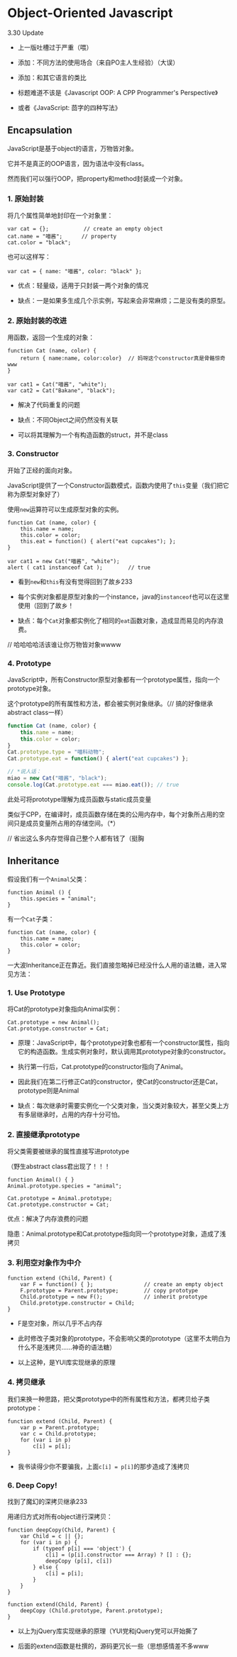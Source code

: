 ﻿# Object-Oriented Javascript

3.30 Update

- 上一版吐槽过于严重（喂）

- 添加：不同方法的使用场合（来自PO主人生经验）（大误）

- 添加：和其它语言的类比

- 标题难道不该是《Javascript OOP: A CPP Programmer's Perspective》

- 或者《JavaScript: 茴字的四种写法》

## Encapsulation

JavaScript是基于object的语言，万物皆对象。

它并不是真正的OOP语言，因为语法中没有class。

然而我们可以强行OOP，把property和method封装成一个对象。

### 1. 原始封装

将几个属性简单地封印在一个对象里：
```
var cat = {};           // create an empty object
cat.name = "喵酱";      // property
cat.color = "black";
```

也可以这样写：

```
var cat = { name: "喵酱", color: "black" };
```
- 优点：轻量级，适用于只封装一两个对象的情况

- 缺点：一是如果多生成几个示实例，写起来会非常麻烦；二是没有类的原型。


### 2. 原始封装的改进

用函数，返回一个生成的对象：
```
function Cat (name, color) {
    return { name:name, color:color}  // 妈呀这个constructor真是骨骼惊奇www
}

var cat1 = Cat("喵酱", "white");
var cat2 = Cat("Bakane", "black");
```

- 解决了代码重复的问题

- 缺点：不同Object之间仍然没有关联

- 可以将其理解为一个有构造函数的struct，并不是class


### 3. Constructor

开始了正经的面向对象。

JavaScript提供了一个Constructor函数模式，函数内使用了`this`变量（我们把它称为原型对象好了）

使用`new`运算符可以生成原型对象的实例。

```
function Cat (name, color) {
    this.name = name;
    this.color = color;
    this.eat = function() { alert("eat cupcakes"); };
}

var cat1 = new Cat("喵酱", "white");
alert ( cat1 instanceof Cat );        // true
```

- 看到`new`和`this`有没有觉得回到了故乡233

- 每个实例对象都是原型对象的一个instance，java的`instanceof`也可以在这里使用（回到了故乡！

- 缺点：每个`Cat`对象都实例化了相同的`eat`函数对象，造成显而易见的内存浪费。

// 哈哈哈哈活该谁让你万物皆对象wwww


### 4. Prototype

JavaScript中，所有Constructor原型对象都有一个prototype属性，指向一个prototype对象。

这个prototype的所有属性和方法，都会被实例对象继承。（// 搞的好像继承abstract class一样）

```javascript
function Cat (name, color) {
    this.name = name;
    this.color = color;
}
Cat.prototype.type = "喵科动物";
Cat.prototype.eat = function() { alert("eat cupcakes") };

// *说人话：
miao = new Cat("喵酱", "black");
console.log(Cat.prototype.eat === miao.eat()); // true
```

此处可将prototype理解为成员函数与static成员变量

类似于CPP，在编译时，成员函数存储在类的公用内存中，每个对象所占用的空间只是成员变量所占用的存储空间。（*）

// 省出这么多内存觉得自己整个人都有钱了（挺胸

## Inheritance

假设我们有一个`Animal`父类：

```
function Animal () {
    this.species = "animal";
}
```

有一个`Cat`子类：

```
function Cat (name, color) {
    this.name = name;
    this.color = color;
}
```

一大波Inheritance正在靠近。我们直接忽略掉已经没什么人用的语法糖，进入常见方法：

### 1. Use Prototype

将Cat的prototype对象指向Animal实例：

```
Cat.prototype = new Animal();
Cat.prototype.constructor = Cat;
```

- 原理：JavaScript中，每个prototype对象也都有一个constructor属性，指向它的构造函数。生成实例对象时，默认调用其prototype对象的constructor。

- 执行第一行后，Cat.prototype的constructor指向了Animal。

- 因此我们在第二行修正Cat的constructor，使Cat的constructor还是Cat，prototype则是Animal

- 缺点：每次继承时需要实例化一个父类对象，当父类对象较大，甚至父类上方有多层继承时，占用的内存十分可怕。

### 2. 直接继承prototype

将父类需要被继承的属性直接写进prototype 

（野生abstract class君出现了！！！

```
function Animal() { }
Animal.prototype.species = "animal";

Cat.prototype = Animal.prototype;
Cat.prototype.constructor = Cat;
```

优点：解决了内存浪费的问题

隐患：Animal.prototype和Cat.prototype指向同一个prototype对象，造成了浅拷贝

### 3. 利用空对象作为中介

```
function extend (Child, Parent) {
    var F = function() { };                // create an empty object
    F.prototype = Parent.prototype;        // copy prototype
    Child.prototype = new F();             // inherit prototype
    Child.prototype.constructor = Child;
}
```

- F是空对象，所以几乎不占内存

- 此时修改子类对象的prototype，不会影响父类的prototype（这里不太明白为什么不是浅拷贝……神奇的语法糖）

- 以上这种，是YUI库实现继承的原理


### 4. 拷贝继承

我们来换一种思路，把父类prototype中的所有属性和方法，都拷贝给子类prototype：

```
function extend (Child, Parent) {
    var p = Parent.prototype;
    var c = Child.prototype;
    for (var i in p)
        c[i] = p[i];
}
```

- 我书读得少你不要骗我，上面`c[i] = p[i]`的那步造成了浅拷贝

### 6. Deep Copy!

找到了魔幻的深拷贝继承233

用递归方式对所有object进行深拷贝：

```
function deepCopy(Child, Parent) {
    var Child = c || {};
    for (var i in p) {
        if (typeof p[i] === 'object') {
            c[i] = (p[i].constructor === Array) ? [] : {};
            deepCopy (p[i], c[i])
        } else {
            c[i] = p[i];
        }
    }
}

function extend(Child, Parent) {
    deepCopy (Child.prototype, Parent.prototype);
}

```

- 以上为jQuery库实现继承的原理（YUI党和jQuery党可以开始撕了

- 后面的extend函数是杜撰的，源码更冗长一些（思想感情差不多www
